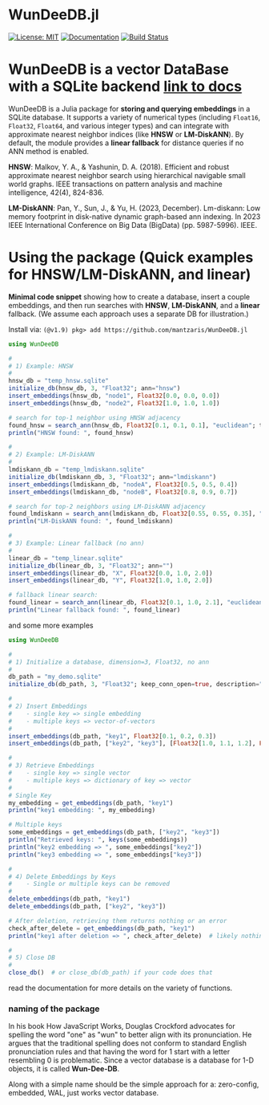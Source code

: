 # WunDeeDB.jl

[![License: MIT](https://img.shields.io/badge/License-MIT-green.svg)](LICENSE) 
[![Documentation](https://img.shields.io/badge/docs-stable-blue.svg)](https://mantzaris.github.io/WunDeeDB.jl/) 
[![Build Status](https://github.com/mantzaris/WunDeeDB.jl/actions/workflows/ci.yml/badge.svg?branch=main)](https://github.com/mantzaris/WunDeeDB.jl/actions)

# WunDeeDB is a vector DataBase with a SQLite backend [link to docs](mantzaris.github.io/WunDeeDB.jl)


WunDeeDB is a Julia package for **storing and querying embeddings** in a SQLite database. It supports a variety of numerical types (including `Float16`, `Float32`, `Float64`, and various integer types) and can integrate with approximate nearest neighbor indices (like **HNSW** or **LM‐DiskANN**). By default, the module provides a **linear fallback** for distance queries if no ANN method is enabled.

**HNSW**: Malkov, Y. A., & Yashunin, D. A. (2018). Efficient and robust approximate nearest neighbor search using hierarchical navigable small world graphs. IEEE transactions on pattern analysis and machine intelligence, 42(4), 824-836.

**LM-DiskANN**: Pan, Y., Sun, J., & Yu, H. (2023, December). Lm-diskann: Low memory footprint in disk-native dynamic graph-based ann indexing. In 2023 IEEE International Conference on Big Data (BigData) (pp. 5987-5996). IEEE.

# Using the package (Quick examples for HNSW/LM-DiskANN, and linear)


**Minimal code snippet** showing how to create a database, insert a couple embeddings, and then run searches with **HNSW**, **LM‐DiskANN**, and a **linear** fallback. (We assume each approach uses a separate DB for illustration.)

Install via: `(@v1.9) pkg> add https://github.com/mantzaris/WunDeeDB.jl`

```julia
using WunDeeDB

#
# 1) Example: HNSW
#
hnsw_db = "temp_hnsw.sqlite"
initialize_db(hnsw_db, 3, "Float32"; ann="hnsw")
insert_embeddings(hnsw_db, "node1", Float32[0.0, 0.0, 0.0])
insert_embeddings(hnsw_db, "node2", Float32[1.0, 1.0, 1.0])

# search for top-1 neighbor using HNSW adjacency
found_hnsw = search_ann(hnsw_db, Float32[0.1, 0.1, 0.1], "euclidean"; top_k=1)
println("HNSW found: ", found_hnsw)

#
# 2) Example: LM-DiskANN
#
lmdiskann_db = "temp_lmdiskann.sqlite"
initialize_db(lmdiskann_db, 3, "Float32"; ann="lmdiskann")
insert_embeddings(lmdiskann_db, "nodeA", Float32[0.5, 0.5, 0.4])
insert_embeddings(lmdiskann_db, "nodeB", Float32[0.8, 0.9, 0.7])

# search for top-2 neighbors using LM-DiskANN adjacency
found_lmdiskann = search_ann(lmdiskann_db, Float32[0.55, 0.55, 0.35], "euclidean"; top_k=2)
println("LM-DiskANN found: ", found_lmdiskann)

#
# 3) Example: Linear fallback (no ann)
#
linear_db = "temp_linear.sqlite"
initialize_db(linear_db, 3, "Float32"; ann="")
insert_embeddings(linear_db, "X", Float32[0.0, 1.0, 2.0])
insert_embeddings(linear_db, "Y", Float32[1.0, 1.0, 2.0])

# fallback linear search:
found_linear = search_ann(linear_db, Float32[0.1, 1.0, 2.1], "euclidean"; top_k=2)
println("Linear fallback found: ", found_linear)
```

and some more examples

```julia
using WunDeeDB

#
# 1) Initialize a database, dimension=3, Float32, no ann
#
db_path = "my_demo.sqlite"
initialize_db(db_path, 3, "Float32"; keep_conn_open=true, description="Demo DB", ann="")  

#
# 2) Insert Embeddings
#    - single key => single embedding
#    - multiple keys => vector-of-vectors
#
insert_embeddings(db_path, "key1", Float32[0.1, 0.2, 0.3])
insert_embeddings(db_path, ["key2", "key3"], [Float32[1.0, 1.1, 1.2], Float32[9.0, 9.1, 9.2]])

#
# 3) Retrieve Embeddings
#    - single key => single vector
#    - multiple keys => dictionary of key => vector
#
# Single Key
my_embedding = get_embeddings(db_path, "key1")  
println("key1 embedding: ", my_embedding)

# Multiple keys
some_embeddings = get_embeddings(db_path, ["key2", "key3"])
println("Retrieved keys: ", keys(some_embeddings))
println("key2 embedding => ", some_embeddings["key2"])
println("key3 embedding => ", some_embeddings["key3"])

#
# 4) Delete Embeddings by Keys
#    - Single or multiple keys can be removed
#
delete_embeddings(db_path, "key1")
delete_embeddings(db_path, ["key2", "key3"])

# After deletion, retrieving them returns nothing or an error
check_after_delete = get_embeddings(db_path, "key1")
println("key1 after deletion => ", check_after_delete)  # likely nothing or error string

#
# 5) Close DB
#
close_db()  # or close_db(db_path) if your code does that

```

read the documentation for more details on the variety of functions.

### naming of the package
In his book How JavaScript Works, Douglas Crockford advocates for spelling the word "one" as "wun" to better align with its pronunciation. He argues that the traditional spelling does not conform to standard English pronunciation rules and that having the word for 1 start with a letter resembling 0 is problematic. Since a vector database is a database for 1-D objects, it is called **Wun-Dee-DB**. 

Along with a simple name should be the simple approach for a: zero-config, embedded, WAL, just works vector database.
